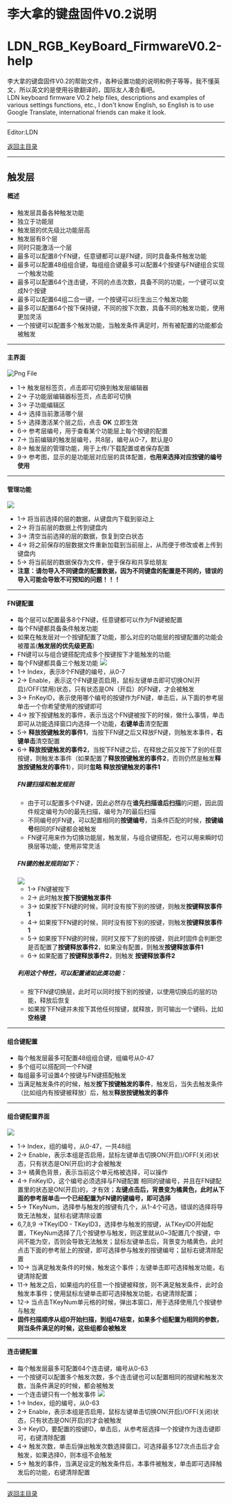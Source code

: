 ﻿李大拿的键盘固件V0.2说明
=====================
LDN_RGB_KeyBoard_FirmwareV0.2-help
=====================
李大拿的键盘固件V0.2的帮助文件，各种设置功能的说明和例子等等，我不懂英文，所以英文的是使用谷歌翻译的，国际友人凑合看吧。<br>
LDN keyboard firmware V0.2 help files, descriptions and examples of various settings functions, etc., I don't know English, so English is to use Google Translate, international friends can make it look.
****
Editor:LDN

[返回主目录](https://github.com/lswhome/LDN_RGB_KeyBoard_FirmwareV0.2-help "点击返回")
****
## 触发层
   #### 概述
   * 触发层具备各种触发功能
   * 独立于功能层
   * 触发层的优先级比功能层高
   * 触发层有8个层
   * 同时只能激活一个层
   * 最多可以配置8个FN键，任意键都可以是FN键，同时具备条件触发功能
   * 最多可以配置48组组合键，每组组合键最多可以配置4个按键与FN键组合实现一个触发功能
   * 最多可以配置64个连击键，不同的点击次数，具备不同的功能，一个键可以变成N个按键
   * 最多可以配置64组二合一键，一个按键可以衍生出三个触发功能
   * 最多可以配置64个按下保持键，不同的按下次数，具备不同的触发功能，使用更加灵活
   * 一个按键可以配置多个触发功能，当触发条件满足时，所有被配置的功能都会被触发
****
   #### 主界面
   ![Png File](https://github.com/lswhome/LDN_RGB_KeyBoard_FirmwareV0.2-help/blob/master/TriggerLayer/TriggerAll.png)
   * 1-> 触发层标签页，点击即可切换到触发层编辑器
   * 2-> 子功能层编辑器标签页，点击即可切换
   * 3-> 子功能编辑区
   * 4-> 选择当前激活哪个层
   * 5-> 选择激活某个层之后，点击 **OK** 立即生效
   * 6-> 参考层编号，用于查看某个功能层上每个按键的配置
   * 7-> 当前编辑的触发层编号，共8层，编号从0-7，默认是0
   * 8-> 触发层的管理功能，用于上传/下载配置或者保存配置
   * 9-> 参考图，显示的是功能层对应层的具体配置，**也用来选择对应按键的编号使用**
****
   #### 管理功能
   ![](https://github.com/lswhome/LDN_RGB_KeyBoard_FirmwareV0.2-help/blob/master/TriggerLayer/Trigger_Manager.png)
   * 1-> 将当前选择的层的数据，从键盘内下载到驱动上
   * 2-> 将当前层的数据上传到键盘内
   * 3-> 清空当前选择的层的数据，恢复到空白状态
   * 4-> 将之前保存的层数据文件重新加载到当前层上，从而便于修改或者上传到键盘内
   * 5-> 将当前层的数据保存为文件，便于保存和共享给朋友
   * **注意：请勿导入不同键盘的配置数据，因为不同键盘的配置是不同的，错误的导入可能会导致不可预知的问题！！！**
****
   #### FN键配置
   * 每个层可以配置最多8个FN键，任意键都可以作为FN键被配置
   * 每个FN键都具备条件触发功能
   * 如果在触发层对一个按键配置了功能，那么对应的功能层的按键配置的功能会被覆盖(**触发层的优先级更高**)
   * FN键可以与组合键搭配完成多个按键按下才能触发的功能
   * 每个FN键都具备三个触发功能
   ![](https://github.com/lswhome/LDN_RGB_KeyBoard_FirmwareV0.2-help/blob/master/TriggerLayer/Trigger_FnKeyEditer.png)
   * 1-> Index，表示8个FN键的编号，从0-7
   * 2-> Enable，表示这个FN键是否启用，鼠标左键单击即可切换ON(开启)/OFF(禁用)状态，只有状态是ON（开启）的FN键，才会被触发
   * 3-> FnKeyID，表示使用哪个编号的按键作为FN键，单击后，从下面的参考层单击一个你希望使用的按键即可
   * 4-> 按下按键触发的事件，表示当这个FN键被按下的时候，做什么事情，单击即可从功能选择窗口内选择一个功能，**右键单击**清空配置
   * 5-> **释放按键触发的事件1**，当按下FN键之后又释放FN键，则触发本事件，**右键单击**清空配置
   * 6-> **释放按键触发的事件2**，当按下FN键之后，在释放之前又按下了别的任意按键，则触发本事件（如果配置了**释放按键触发的事件2**，否则仍然是触发**释放按键触发的事件1**），同时**忽略 释放按键触发的事件1**
        ##### FN键扫描和触发规则
        * 由于可以配置多个FN键，因此必然存在**谁先扫描谁后扫描**的问题，因此固件规定编号为0的最先扫描，编号为7的最后扫描
        * 不同编号的FN键，可以配置相同的**按键编号**，当条件匹配的时候，**按键编号**相同的FN键都会被触发
        * FN键可用来作为切换功能层，触发层，与组合键搭配，也可以用来瞬时切换层等功能，使用非常灵活
        ##### FN键的触发规则如下：<br>
        ![](https://github.com/lswhome/LDN_RGB_KeyBoard_FirmwareV0.2-help/blob/master/TriggerLayer/Trigger_FnKeyTriggerRule.png)
        * 1-> FN键被按下
        * 2-> 此时触发**按下按键触发事件**
        * 3-> 如果按下FN键的时候，同时没有按下别的按键，则触发**按键释放事件1**
        * 4-> 如果按下FN键的时候，同时没有按下别的按键，则触发**按键释放事件1**
        * 5-> 如果按下FN键的时候，同时又按下了别的按键，则此时固件会判断您是否配置了**按键释放事件2**，如果没有配置，则触发**按键释放事件1**
        * 6-> 如果配置了**按键释放事件2**，则触发 **按键释放事件2**
        ##### 利用这个特性，可以配置诸如此类功能：
        * 按下FN键切换层，此时可以同时按下别的按键，以使用切换后的层的功能，释放后恢复
        * 如果按下FN键并未按下其他任何按键，就释放，则可输出一个键码，比如**空格键**
   ****
   #### 组合键配置
   * 每个触发层最多可配置48组组合键，组编号从0-47
   * 多个组可以搭配同一个FN键
   * 每组最多可设置4个按键与FN键搭配触发
   * 当满足触发条件的时候，触发**按下按键触发的事件**，触发后，当失去触发条件（比如组内有按键被释放）后，触发**释放按键触发的事件**
   ****
   #### 组合键配置界面
   ![](https://github.com/lswhome/LDN_RGB_KeyBoard_FirmwareV0.2-help/blob/master/TriggerLayer/Trigger_ComboKeyEditer.png)
   * 1-> Index，组的编号，从0-47，一共48组
   * 2-> Enable，表示本组是否启用，鼠标左键单击切换ON(开启)/OFF(关闭)状态，只有状态是ON(开启)的才会被触发
   * 3-> 橘黄色背景，表示当前这个单元格被选择，可以操作
   * 4-> FnKeyID，这个编号必须选择与FN键配置 相同的键编号，并且在FN键配置里的状态是ON(开启)的，才有效；**左键点击后，背景变为橘黄色，此时从下面的参考层单击一个已经配置为FN键的键编号，即可选择**
   * 5-> TKeyNum，选择参与触发的按键有几个，从1-4个可选，错误的选择将导致无法触发，鼠标右键清除设置
   * 6,7,8,9 ->TKeyID0 - TKeyID3，选择参与触发的按键，从TKeyID0开始配置，TKeyNum选择了几个按键参与触发，则这里就从0~3配置几个按键，中间不能为空，否则会导致无法触发；鼠标左键单击后，背景变为橘黄色，此时点击下面的参考层上的按键，即可选择参与触发的按键编号；鼠标右键清除配置
   * 10-> 当满足触发条件的时候，触发这个事件；左键单击即可选择触发功能，右键清除配置
   * 11-> 触发之后，如果组内的任意一个按键被释放，则不满足触发条件，此时会触发本事件；使用鼠标左键单击即可选择触发功能，右键清除配置；
   * 12-> 当点击TKeyNum单元格的时候，弹出本窗口，用于选择使用几个按键参与触发
   * **固件扫描顺序从组0开始扫描，到组47结束，如果多个组配置为相同的参数，则当条件满足的时候，这些组都会被触发**
   ****
   #### 连击键配置
   * 每个触发层最多可配置64个连击键，编号从0-63
   * 一个按键可以配置多个触发次数，多个连击键也可以配置相同的按键和触发次数，当条件满足的时候，都会被触发
   * 一个连击键只有一个触发事件
   ![](https://github.com/lswhome/LDN_RGB_KeyBoard_FirmwareV0.2-help/blob/master/TriggerLayer/Trigger_2in1KeyEditer.png)
   * 1-> Index，组的编号，从0-63
   * 2-> Enable，表示本组是否启用，鼠标左键单击切换ON(开启)/OFF(关闭)状态，只有状态是ON(开启)的才会被触发
   * 3-> KeyID，要配置的按键ID，单击后，从参考层选择一个按键作为连击键即可，右键清除配置
   * 4-> 触发次数，单击后弹出触发次数选择窗口，可选择最多127次点击后才会触发，如果选择0，则本组不会触发
   * 5-> 触发的事件，当满足设定的触发条件后，本事件被触发，单击即可选择触发后的功能，右键清除配置
   ****
   
   
   [返回主目录](https://github.com/lswhome/LDN_RGB_KeyBoard_FirmwareV0.2-help "点击返回")
   




